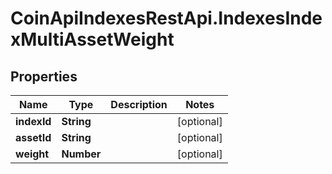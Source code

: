 # CoinApiIndexesRestApi.IndexesIndexMultiAssetWeight

## Properties

Name | Type | Description | Notes
------------ | ------------- | ------------- | -------------
**indexId** | **String** |  | [optional] 
**assetId** | **String** |  | [optional] 
**weight** | **Number** |  | [optional] 


